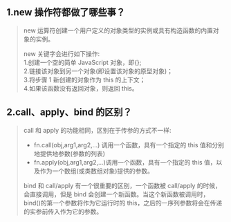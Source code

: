 ## 1.new 操作符都做了哪些事？

> new 运算符创建一个用户定义的对象类型的实例或具有构造函数的内置对象的实例。
>
> new 关键字会进行如下操作:  
> 1.创建一个空的简单 JavaScript 对象，即{};  
> 2.链接该对象到另一个对象(即设置该对象的原型对象)；  
> 3.将步骤 1 新创建的对象作为 this 的上下文；  
> 4.如果该函数没有返回对象，则返回 this。

## 2.call、apply、bind 的区别？

> call 和 apply 的功能相同，区别在于传参的方式不一样:
>
> - fn.call(obj,arg1,arg2,...) 调用一个函数，具有一个指定的 this 值和分别地提供地参数(参数的列表)
> - fn.apply(obj,arg1,arg2,...)调用一个函数，具有一个指定的 this 值，以及作为一个数组(或类数组对象)提供的参数。
>
> bind 和 call/apply 有一个很重要的区别，一个函数被 call/apply 的时候，会直接调用，但是 bind 会创建一个新函数。当这个新函数被调用时，bind()的第一个参数将作为它运行时的 this，之后的一序列参数将会在传递的实参前传入作为它的参数。
